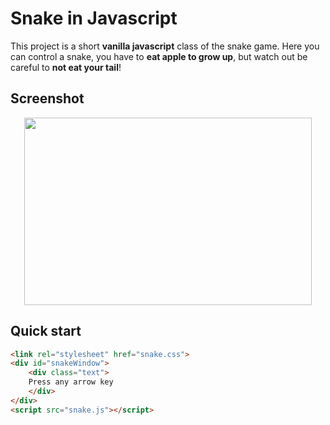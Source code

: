 # Snake in Javascript
This project is a	short **vanilla javascript** class of the snake game.
Here you can control a snake, you have to **eat apple to grow up**,
but watch out be careful to **not eat your tail**!

## Screenshot
<p align="center">
  <img width="460" height="300" src="https://i.imgur.com/ScbdCv9.png">
</p>

## Quick start
```html
<link rel="stylesheet" href="snake.css">
<div id="snakeWindow">
    <div class="text">
    Press any arrow key
    </div>
</div>
<script src="snake.js"></script>
```
